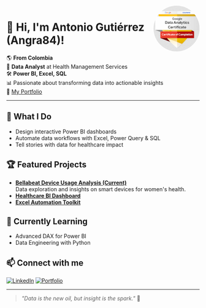 <img src="https://raw.githubusercontent.com/angra8410/my-portfolio-github/main/assets/images/google-analytics-badge.PNG" width="120" align="right" style="border-radius:50%">

# 👋 Hi, I'm Antonio Gutiérrez (Angra84)!

🌎 **From Colombia**  
💼 **Data Analyst** at Health Management Services  
🛠️ **Power BI, Excel, SQL**  
📊 Passionate about transforming data into actionable insights  
🔗 [My Portfolio](https://angra8410.github.io/my-portfolio-github/)

---

## 🚀 What I Do

- Design interactive Power BI dashboards
- Automate data workflows with Excel, Power Query & SQL
- Tell stories with data for healthcare impact

## 🏆 Featured Projects

- **[Bellabeat Device Usage Analysis (Current)](https://github.com/angra8410/bellabeat-device-usage-analysis)**  
  Data exploration and insights on smart devices for women's health.
- **[Healthcare BI Dashboard](https://github.com/angra8410/healthcare-bi-dashboard)**
- **[Excel Automation Toolkit](https://github.com/angra8410/excel-automation-toolkit)**

## 🌱 Currently Learning

- Advanced DAX for Power BI
- Data Engineering with Python

## 📫 Connect with me

[![LinkedIn](https://img.shields.io/badge/-LinkedIn-0A66C2?style=flat&logo=linkedin&logoColor=white)](https://www.linkedin.com/in/antoniogutierrez-datos/)
[![Portfolio](https://img.shields.io/badge/-Portfolio-24292F?style=flat&logo=github&logoColor=white)](https://angra8410.github.io/my-portfolio-github/)

---

> _"Data is the new oil, but insight is the spark."_ 🚀
